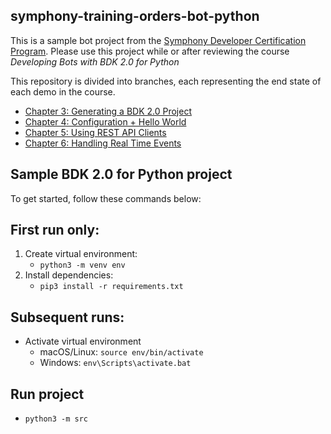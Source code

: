 ## symphony-training-orders-bot-python

This is a sample bot project from the [Symphony Developer Certification Program](https://learn.symphony.com).  Please use this project while or after reviewing the course *Developing Bots with BDK 2.0 for Python*

This repository is divided into branches, each representing the end state of each demo in the course.
* [Chapter 3: Generating a BDK 2.0 Project](https://github.com/SymphonyPlatformSolutions/symphony-training-orders-bot-python/tree/chapter-3)
* [Chapter 4: Configuration + Hello World](https://github.com/SymphonyPlatformSolutions/symphony-training-orders-bot-python/tree/chapter-4)
* [Chapter 5: Using REST API Clients](https://github.com/SymphonyPlatformSolutions/symphony-training-orders-bot-python/tree/chapter-5)
* [Chapter 6: Handling Real Time Events](https://github.com/SymphonyPlatformSolutions/symphony-training-orders-bot-python/tree/chapter-6)

## Sample BDK 2.0 for Python project
To get started, follow these commands below:

## First run only:
1. Create virtual environment:
    - `python3 -m venv env`
2. Install dependencies:
    - `pip3 install -r requirements.txt`

## Subsequent runs:
- Activate virtual environment
    - macOS/Linux: `source env/bin/activate`
    - Windows: `env\Scripts\activate.bat`

## Run project
- `python3 -m src`
